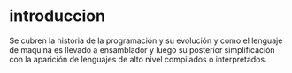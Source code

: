 # introduccion

Se cubren la historia de la programación y su evolución y como el lenguaje de maquina es llevado a ensamblador y luego su posterior simplificación con la aparición de lenguajes de alto nivel compilados o interpretados.